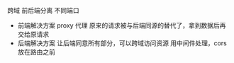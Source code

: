 跨域
前后端分离 不同端口
- 前端解决方案
proxy 代理 原来的请求被与后端同源的替代了，拿到数据后再交给原请求
- 后端解决方案
让后端同意所有部分，可以跨域访问资源
用中间件处理，cors 放在路由之前